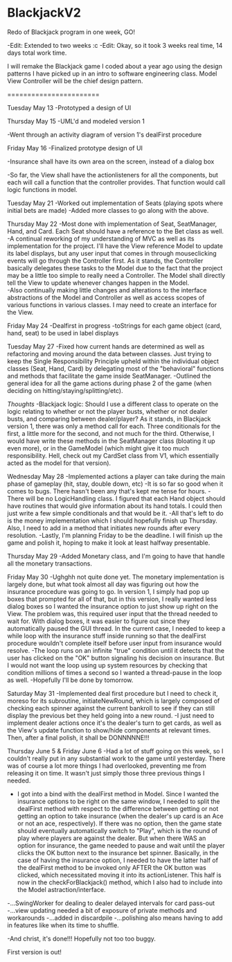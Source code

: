 BlackjackV2
===========

Redo of Blackjack program in one week, GO!

-Edit: Extended to two weeks :c
-Edit: Okay, so it took 3 weeks real time, 14 days total work time.

I will remake the Blackjack game I coded about a year ago using the design patterns I have picked up in an intro 
to software engineering class. Model View Controller will be the chief design pattern.

=======================

Tuesday May 13
-Prototyped a design of UI


Thursday May 15
-UML'd and modeled version 1 

-Went through an activity diagram of version 1's dealFirst procedure


Friday May 16
-Finalized prototype design of UI

-Insurance shall have its own area on the screen, instead of a dialog box

-So far, the View shall have the actionlisteners for all the components, but each will call a function that the controller provides. That function would call logic functions in model.


Tuesday May 21
-Worked out implementation of Seats (playing spots where initial bets are made)
-Added more classes to go along with the above.

Thursday May 22
-Most done with implementation of Seat, SeatManager, Hand, and Card. Each Seat should have a
reference to the Bet class as well.
-A continual reworking of my understanding of MVC as well as its implementation for the project. I'll have the View reference Model to update its label displays, but any user input that comes in through mouseclicking events will go through the Controller first. As it stands, the Controller basically delegates these tasks to the Model due to the fact that the project may be a little too simple to really need a Controller. The Model shall directly tell the View to update whenever changes happen in the Model.  
-Also continually making little changes and alterations to the interface abstractions of the Model and Controller as well as access scopes of various functions in various classes. I may need to create an interface for the View.

Friday May 24
-Dealfirst in progress
-toStrings for each game object (card, hand, seat) to be used in label displays

Tuesday May 27
-Fixed how current hands are determined as well as refactoring and moving around the data between classes. Just trying to keep the Single Responsibility Principle upheld within the individual object classes (Seat, Hand, Card) by delegating most of the "behavioral" functions and methods that facilitate the game inside SeatManager. 
-Outlined the general idea for all the game actions during phase 2 of the game (when deciding on hitting/staying/splitting/etc). 

*Thoughts*
-Blackjack logic: Should I use a different class to operate on the logic relating to whether or not the player busts, whether or not dealer busts, and comparing between dealer/player? As it stands, in Blackjack version 1, there was only a method call for each. Three conditionals for the first, a little more for the second, and not much for the third. Otherwise, I would have write these methods in the SeatManager class (bloating it up even more), or in the GameModel (which might give it too much responsibility. Hell, check out my CardSet class from V1, which essentially acted as the model for that version).

Wednesday May 28
-Implemented actions a player can take during the main phase of gameplay (hit, stay, double down, etc)
-It is so far so good when it comes to bugs. There hasn't been any that's kept me tense for hours.
-There will be no LogicHandling class. I figured that each Hand object should have routines that would give information about its hand totals. I could then just write a few simple conditionals and that would be it.
-All that's left to do is the money implementation which I should hopefully finish up Thursday. Also, I need to add in a method that initiates new rounds after every resolution.
-Lastly, I'm planning Friday to be the deadline. I will finish up the game and polish it, hoping to make it look at least halfway presentable. 

Thursday May 29
-Added Monetary class, and I'm going to have that handle all the monetary transactions.

Friday May 30
-Ughghh not quite done yet. The monetary implementation is largely done, but what took almost all day was figuring out how the insurance procedure was going to go. In version 1, I simply had pop up boxes that prompted for all of that, but in this version, I really wanted less dialog boxes so I wanted the insurance option to just show up right on the View. The problem was, this required user input that the thread needed to wait for. With dialog boxes, it was easier to figure out since they automatically paused the GUI thread. In the current case, I needed to keep a while loop with the insurance stuff inside running so that the dealFirst procedure wouldn't complete itself before user input from insurance would resolve. 
    -The loop runs on an infinite "true" condition until it detects that the user has clicked on the "OK" button signaling his decision on insurance. But I would not want the loop using up system resources by checking that condition millions of times a second so I wanted a thread-pause in the loop as well.
-Hopefully I'll be done by tomorrow. 

Saturday May 31
-Implemented deal first procedure but I need to check it, moreso for its subroutine, initiateNewRound, which is largely composed of checking each spinner against the current bankroll to see if they can still display the previous bet they held going into a new round. 
-I just need to implement dealer actions once it's the dealer's turn to get cards, as well as the View's update function to show/hide components at relevant times. Then, after a final polish, it shall be DONNNNNE!!!


Thursday June 5
&
Friday June 6
-Had a lot of stuff going on this week, so I couldn't really put in any substantial work to the game until yesterday. There was of course a lot more things I had overlooked, preventing me from releasing it on time. It wasn't just simply those three previous things I needed.

- I got into a bind with the dealFirst method in Model. Since I wanted the insurance options to be right on the same window, I needed to split the dealFirst method with respect to the difference between getting or not getting an option to take insurance (when the dealer's up card is an Ace or not an ace, respectively). If there was no option, then the game state should eventually automatically switch to "Play", which is the round of play where players are against the dealer. But when there WAS an option for insurance, the game needed to pause and wait until the player clicks the OK button next to the insurance bet spinner. Basically, in the case of having the insurance option, I needed to have the latter half of the dealFirst method to be invoked only AFTER the OK button was clicked, which necessitated moving it into its actionListener. This half is now in the checkForBlackjack() method, which I also had to include into the Model astraction/interface.




-...SwingWorker for dealing to dealer delayed intervals for card pass-out 
-...view updating needed a bit of exposure of private methods and workarounds
-...added in discardpile
-...polishing also means having to add in features like when its time to shuffle.

-And christ, it's done!!! Hopefully not too too buggy. 

First version is out!